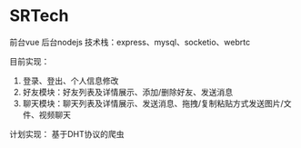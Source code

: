 # SRTech
前台vue
后台nodejs
技术栈：express、mysql、socketio、webrtc

目前实现：
1. 登录、登出、个人信息修改
2. 好友模块：好友列表及详情展示、添加/删除好友、发送消息
3. 聊天模块：聊天列表及详情展示、发送消息、拖拽/复制粘贴方式发送图片/文件、视频聊天

计划实现：
基于DHT协议的爬虫
